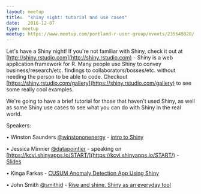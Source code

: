 ```yaml
---
layout: meetup
title:  "shiny night: tutorial and use cases"
date:   2016-12-07
type: meetup
meetup: https://www.meetup.com/portland-r-user-group/events/235649828/
---
```


Let's have a Shiny night! If you're not familiar with Shiny, check it out at [http://shiny.rstudio.com](http://shiny.rstudio.com) - Shiny is a web application framework for R. Many people use Shiny to convey business/research/etc. findings to collaborators/bosses/etc. without needing the person to be able to code. Checkout [https://shiny.rstudio.com/gallery](https://shiny.rstudio.com/gallery) to see some really cool examples. 

We're going to have a brief tutorial for those that haven't used Shiny, as well as some Shiny use cases to see what you can do with Shiny in the real world.

Speakers: 

• Winston Saunders [@winstononenergy](http://twitter.com/winstononenergy)  - [intro to Shiny](https://github.com/ww44ss/pdxdata_shiny/blob/master/PDX%20Data%20Shiny%20Intro.pdf
)

• Jessica Minnier [@datapointier](http://twitter.com/datapointier) - speaking on [https://kcvi.shinyapps.io/START/](https://kcvi.shinyapps.io/START/) -  [Slides](https://rpubs.com/minnier/rmeetup-start)

• Kinga Farkas - [CUSUM Anomaly Detection App Using Shiny](https://github.com/kinga-k-farkas/CAD-web-app)

• John Smith [@smithjd](http://twitter.com/smithjd) - [Rise and shine.  Shiny as an everyday tool](https://github.com/smithjd/shiny16) 
